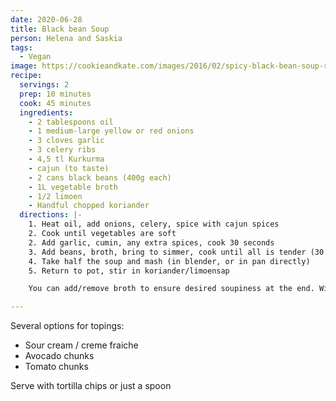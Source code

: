 ```yaml
---
date: 2020-06-28
title: Black bean Soup
person: Helena and Saskia
tags:
  - Vegan
image: https://cookieandkate.com/images/2016/02/spicy-black-bean-soup-recipe-4-768x1154.jpg
recipe:
  servings: 2
  prep: 10 minutes
  cook: 45 minutes
  ingredients:
    - 2 tablespoons oil
    - 1 medium-large yellow or red onions
    - 3 cloves garlic
    - 3 celery ribs
    - 4,5 tl Kurkurma
    - cajun (to taste)
    - 2 cans black beans (400g each)
    - 1L vegetable broth
    - 1/2 limoen
    - Handful chopped koriander
  directions: |-
    1. Heat oil, add onions, celery, spice with cajun spices
    2. Cook until vegetables are soft
    2. Add garlic, cumin, any extra spices, cook 30 seconds
    3. Add beans, broth, bring to simmer, cook until all is tender (30 mins)
    4. Take half the soup and mash (in blender, or in pan directly)
    5. Return to pot, stir in koriander/limoensap

    You can add/remove broth to ensure desired soupiness at the end. With these directions, very thick, just slightly runny refried beans.

---
```


Several options for topings:

- Sour cream / creme fraiche
- Avocado chunks
- Tomato chunks

Serve with tortilla chips or just a spoon
